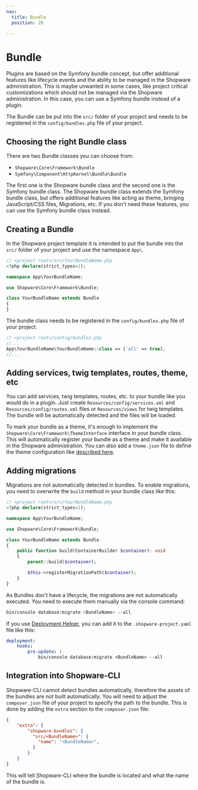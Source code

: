 ```yaml
---
nav:
  title: Bundle
  position: 20

---
```


# Bundle

Plugins are based on the Symfony bundle concept, but offer additional features like lifecycle events and the ability to be managed in the Shopware administration.
This is maybe unwanted in some cases, like project critical customizations which should not be managed via the Shopware administration.
In this case, you can use a Symfony bundle instead of a plugin.

The Bundle can be put into the `src/` folder of your project and needs to be registered in the `config/bundles.php` file of your project.

## Choosing the right Bundle class

There are two Bundle classes you can choose from:

- `Shopware\Core\Framework\Bundle`
- `Symfony\Component\HttpKernel\Bundle\Bundle`

The first one is the Shopware bundle class and the second one is the Symfony bundle class.
The Shopware bundle class extends the Symfony bundle class, but offers additional features like acting as theme, bringing JavaScript/CSS files, Migrations, etc.
If you don't need these features, you can use the Symfony bundle class instead.

## Creating a Bundle

In the Shopware project template it is intended to put the bundle into the `src/` folder of your project and use the namespace `App\`.

```php
// <project root>/src/YourBundleName.php
<?php declare(strict_types=1);

namespace App\YourBundleName;

use Shopware\Core\Framework\Bundle;

class YourBundleName extends Bundle
{
}
```

The bundle class needs to be registered in the `config/bundles.php` file of your project.

```php
// <project root>/config/bundles.php
//...
App\YourBundleName\YourBundleName::class => ['all' => true],
//...
```

## Adding services, twig templates, routes, theme, etc

You can add services, twig templates, routes, etc. to your bundle like you would do in a plugin.
Just create `Resources/config/services.xml` and `Resources/config/routes.xml` files or `Resources/views` for twig templates.
The bundle will be automatically detected and the files will be loaded.

To mark your bundle as a theme, it's enough to implement the `Shopware\Core\Framework\ThemeInterface` interface in your bundle class.
This will automatically register your bundle as a theme and make it available in the Shopware administration.
You can also add a `theme.json` file to define the theme configuration like [described here](../themes/theme-configuration.md).

## Adding migrations

Migrations are not automatically detected in bundles.
To enable migrations, you need to overwrite the `build` method in your bundle class like this:

```php
// <project root>/src/YourBundleName.php
<?php declare(strict_types=1);

namespace App\YourBundleName;

use Shopware\Core\Framework\Bundle;

class YourBundleName extends Bundle
{
    public function build(ContainerBuilder $container): void
    {
        parent::build($container);

        $this->registerMigrationPath($container);
    }
}
```

As Bundles don't have a lifecycle, the migrations are not automatically executed.
You need to execute them manually via the console command:

```bash
bin/console database:migrate <BundleName> --all
```

If you use [Deployment Helper](../../hosting/installation-updates/deployments/deployment-helper.md), you can add it to the `.shopware-project.yaml` file like this:

```yaml
deployment:
    hooks:
        pre-update: |
            bin/console database:migrate <BundleName> --all
```

## Integration into Shopware-CLI

Shopware-CLI cannot detect bundles automatically, therefore the assets of the bundles are not built automatically.
You will need to adjust the `composer.json` file of your project to specify the path to the bundle.
This is done by adding the `extra` section to the `composer.json` file:

```json
{
    "extra": {
        "shopware-bundles": {
          "src/<BundleName>": {
            "name": "<BundleName>",
          }
        }
    }
}
```

This will tell Shopware-CLI where the bundle is located and what the name of the bundle is.

